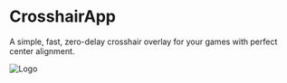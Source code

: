 # CrosshairApp
A simple, fast, zero-delay crosshair overlay for your games with perfect center alignment.

![Logo](https://example.com/logo.png)
